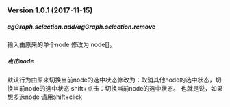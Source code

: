 ### Version 1.0.1 (2017-11-15)

##### agGraph.selection.add/agGraph.selection.remove
输入由原来的单个node 修改为 node[]。
##### 点击node
默认行为由原来切换当前node的选中状态修改为：取消其他node的选中状态，切换当前node的选中状态
shift+点击：切换当前node的选中状态。
也就是说，如果想多选node 请用shift+click
